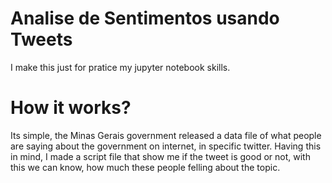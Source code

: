 # Analise de Sentimentos usando Tweets
I make this just for pratice my jupyter notebook skills.

# How it works? 
Its simple, the Minas Gerais government released a data file of what people are saying about the government on internet, in specific twitter.
Having this in mind, I made a script file that show me if the tweet is good or not, with this we can know, how much these people felling about the topic.

